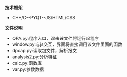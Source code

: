 **技术框架**  
- C++/C--PYQT--JS/HTML/CSS

**文件说明**  
- QPA.py:程序入口，双击该文件将运行起程序
- window.py:与js交互，界面将直接调用该文件里面的函数
- dpcap.py:读取包文件，解析报文
- analysis2.py:分析特征
- calc.py:函数库
- var.py:参数数据

